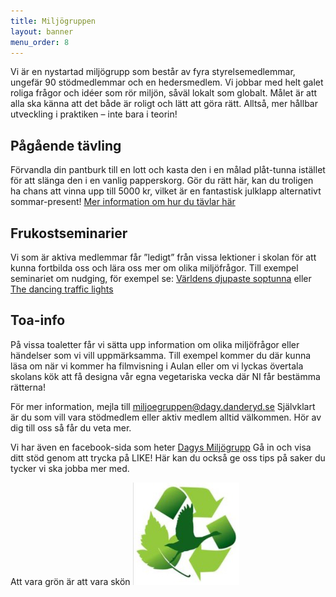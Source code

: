 ```yaml
---
title: Miljögruppen
layout: banner
menu_order: 8
---
```


Vi är en nystartad miljögrupp som består av fyra styrelsemedlemmar, ungefär 90 stödmedlemmar och en hedersmedlem. 
Vi jobbar med helt galet roliga frågor och idéer som rör miljön, såväl lokalt som globalt. 
Målet är att alla ska känna att det både är roligt och lätt att göra rätt. 
Alltså, mer hållbar utveckling i praktiken – inte bara i teorin!
 
## Pågående tävling
Förvandla din pantburk till en lott och kasta den i en målad plåt-tunna istället för att slänga den i en vanlig papperskorg. 
Gör du rätt här, kan du troligen ha chans att vinna upp till 5000 kr, vilket är en fantastisk julklapp alternativt sommar-present!
[Mer information om hur du tävlar här](/assets/Pant_tavling.pdf)

## Frukostseminarier 
Vi som är aktiva medlemmar får ”ledigt” från vissa lektioner i skolan för att kunna fortbilda oss och lära oss mer om olika miljöfrågor. 
Till exempel seminariet om nudging, för exempel se: <a href="https://www.youtube.com/watch?v=4wOe0aqYguY">Världens djupaste soptunna</a> 
eller <a href="https://www.youtube.com/watch?v=SB_0vRnkeOk">The dancing traffic lights</a>

## Toa-info 
På vissa toaletter får vi sätta upp information om olika miljöfrågor eller händelser som vi vill uppmärksamma. 
Till exempel kommer du där kunna läsa om när vi kommer ha filmvisning i Aulan eller om vi lyckas övertala skolans kök att få designa vår egna vegetariska vecka där NI får bestämma rätterna!

För mer information, mejla till [miljoegruppen@dagy.danderyd.se](mailto:miljoegruppen@dagy.danderyd.se) 
Självklart är du som vill vara stödmedlem eller aktiv medlem alltid välkommen. Hör av dig till  oss så får du veta mer.

Vi har även en facebook-sida som heter <a href="https://www.facebook.com/Dagys-Miljögrupp-497667130600044/">Dagys Miljögrupp</a>
Gå in och visa ditt stöd genom att trycka på LIKE! 
Här kan du också ge oss tips på saker du tycker vi ska jobba mer med.

Att vara grön är att vara skön <img src="/assets/miljoe.png" alt="Miljögruppen" width="170" height="164">
